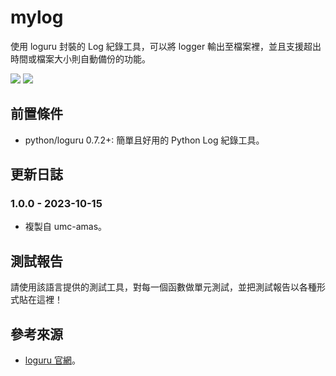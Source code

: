 # mylog
使用 loguru 封裝的 Log 紀錄工具，可以將 logger 輸出至檔案裡，並且支援超出時間或檔案大小則自動備份的功能。

<img src="https://img.shields.io/static/v1?label=build&message=pass&color=brightgreen"/>
<img src="https://img.shields.io/static/v1?label=updated&message=2023/10/15&color=blue"/>

## 前置條件
- python/loguru 0.7.2+: 簡單且好用的 Python Log 紀錄工具。

## 更新日誌
### 1.0.0 - 2023-10-15
- 複製自 umc-amas。

## 測試報告
請使用該語言提供的測試工具，對每一個函數做單元測試，並把測試報告以各種形式貼在這裡！

## 參考來源
- [loguru 官網](https://github.com/Delgan/loguru)。